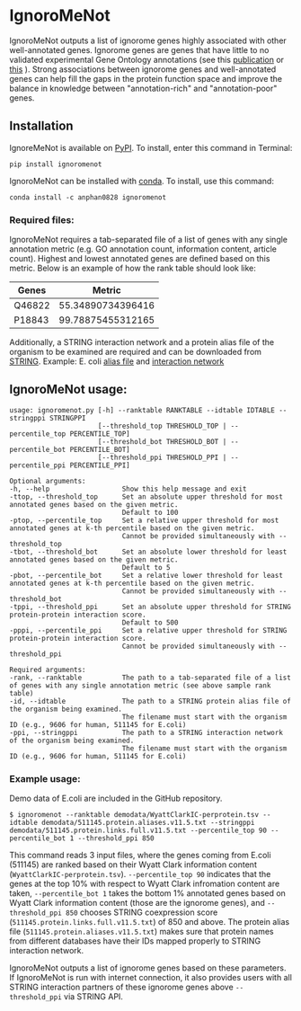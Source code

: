 # IgnoroMeNot
IgnoroMeNot outputs a list of ignorome genes highly associated with other well-annotated genes. Ignorome genes are genes that have little to no validated experimental Gene Ontology annotations (see this [publication](https://doi.org/10.1371/journal.pbio.2006643) or [this](doi:10.1371/journal.pone.0088889) ). Strong associations between ignorome genes and well-annotated genes can help fill the gaps in the protein function space and improve the balance in knowledge between "annotation-rich" and "annotation-poor" genes.

## Installation
IgnoreMeNot is available on [PyPI](https://pypi.org/project/ignoromenot/). To install, enter this command in Terminal:

``pip install ignoromenot``

IgnoroMeNot can be installed with [conda](https://anaconda.org/anphan0828/ignoromenot). To install, use this command: 

``conda install -c anphan0828 ignoromenot``

### Required files:
IgnoroMeNot requires a tab-separated file of a list of genes with any single annotation metric (e.g. GO annotation count, information content, article count). Highest and lowest annotated genes are defined based on this metric. Below is an example of how the rank table should look like:

| Genes  | Metric            |
|--------|-------------------|
| Q46822 | 55.34890734396416 |
| P18843 | 99.78875455312165 |

Additionally, a STRING interaction network and a protein alias file of the organism to be examined are required and can be downloaded from [STRING](string-db.org/cgi/download). Example: E. coli [alias file](https://stringdb-static.org/download/protein.aliases.v11.5/511145.protein.aliases.v11.5.txt.gz) and [interaction network](https://stringdb-static.org/download/protein.links.full.v11.5/511145.protein.links.full.v11.5.txt.gz)

## IgnoroMeNot usage:
```
usage: ignoromenot.py [-h] --ranktable RANKTABLE --idtable IDTABLE --stringppi STRINGPPI
                      [--threshold_top THRESHOLD_TOP | --percentile_top PERCENTILE_TOP]
                      [--threshold_bot THRESHOLD_BOT | --percentile_bot PERCENTILE_BOT]
                      [--threshold_ppi THRESHOLD_PPI | --percentile_ppi PERCENTILE_PPI] 

Optional arguments:
-h, --help                  Show this help message and exit
-ttop, --threshold_top      Set an absolute upper threshold for most annotated genes based on the given metric. 
                            Default to 100
-ptop, --percentile_top     Set a relative upper threshold for most annotated genes at k-th percentile based on the given metric. 
                            Cannot be provided simultaneously with --threshold_top
-tbot, --threshold_bot      Set an absolute lower threshold for least annotated genes based on the given metric. 
                            Default to 5
-pbot, --percentile_bot     Set a relative lower threshold for least annotated genes at k-th percentile based on the given metric. 
                            Cannot be provided simultaneously with --threshold_bot
-tppi, --threshold_ppi      Set an absolute upper threshold for STRING protein-protein interaction score. 
                            Default to 500
-pppi, --percentile_ppi     Set a relative upper threshold for STRING protein-protein interaction score.
                            Cannot be provided simultaneously with --threshold_ppi
                            
Required arguments:
-rank, --ranktable          The path to a tab-separated file of a list of genes with any single annotation metric (see above sample rank table)
-id, --idtable              The path to a STRING protein alias file of the organism being examined. 
                            The filename must start with the organism ID (e.g., 9606 for human, 511145 for E.coli)
-ppi, --stringppi           The path to a STRING interaction network of the organism being examined.
                            The filename must start with the organism ID (e.g., 9606 for human, 511145 for E.coli)
```
### Example usage:
Demo data of E.coli are included in the GitHub repository.

``$ ignoromenot --ranktable demodata/WyattClarkIC-perprotein.tsv --idtable demodata/511145.protein.aliases.v11.5.txt --stringppi demodata/511145.protein.links.full.v11.5.txt --percentile_top 90 --percentile_bot 1 --threshold_ppi 850``

This command reads 3 input files, where the genes coming from E.coli (511145) are ranked based on their Wyatt Clark information content (``WyattClarkIC-perprotein.tsv``). ``--percentile_top 90`` indicates that the genes at the top 10% with respect to Wyatt Clark infromation content are taken,
``--percentile_bot 1`` takes the bottom 1% annotated genes based on Wyatt Clark information content (those are the ignorome genes), and ``--threshold_ppi 850`` chooses STRING coexpression score (``511145.protein.links.full.v11.5.txt``) of 850 and above. The protein alias file (``511145.protein.aliases.v11.5.txt``) makes sure that protein names from different databases have their IDs mapped properly to STRING interaction network.

IgnoroMeNot outputs a list of ignorome genes based on these parameters. If IgnoroMeNot is run with internet connection, it also provides users with all STRING interaction partners of these ignorome genes above ``--threshold_ppi`` via STRING API.
